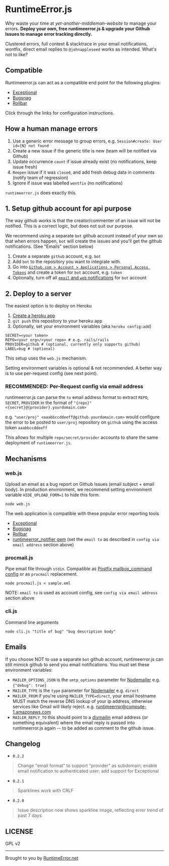 # RuntimeError.js

Why waste your time at *yet-another-middleman-website* to manage your errors. **Deploy your own, free runtimeerror.js & upgrade your Github Issues to manage error tracking directly.**

Clustered errors, full context & stacktrace in your email notifications, wontfix, direct email replies to `@johnappleseed` works as intended. What's not to like?


## Compatible

Runtimeerror.js can act as a compatible end point for the following plugins:

* [Exceptional](https://github.com/develsadvocates/runtimeerror.js/blob/master/exceptional.md)
* [Bugsnag](https://github.com/develsadvocates/runtimeerror.js/blob/master/bugsnag.md)
* [Rollbar](https://github.com/develsadvocates/runtimeerror.js/blob/master/rollbar.md)

Click through the links for configuration instructions.

## How a human manage errors

1. Use a generic error message to group errors, e.g. `Session#create: User id={N} not found`
2. Create a new issue if the generic title is new (team will be notified via Github)
3. Update occurrence `count` if issue already exist (no notifications, keep issue fresh)
4. `Reopen` issue if it was `closed`, and add fresh debug data in comments (notify team of regression)
5. Ignore if issue was labelled `wontfix` (no notifications)

`runtimeerror.js` does exactly this.

## 1. Setup github account for api purpose

The way github works is that the creator/commenter of an issue will not be notified. This is a correct logic, but does not suit our purpose.

We recommend using a separate `bot` github account instead of your own so that when errors happen, `bot` will create the issues and you'll get the github notifications. (See "Emails" section below)

1. Create a separate `github` account, e.g. `bot`
2. Add `bot` to the repository you want to integrate with.
3. Go into [`Github.com > Account > Applications > Personal Access Tokens`](https://github.com/settings/tokens/new) and create a token for `bot` account, e.g. `token`
4. Optionally, turn off all [`email` and `web` notifications](https://github.com/settings/notifications) for `bot` account

## 2. Deploy to a server

The easiest option is to deploy on Heroku

1. [Create a heroku app](https://dashboard.heroku.com/apps)
2. `git push` this repository to your heroku app
3. Optionally, set your environment variables (aka `heroku config:add`)

```
SECRET=<your token>
REPO=<your org>/<your repo> # e.g. rails/rails
PROVIDER=github # (optional, currently only supports github)
LABEL=bug # (optional)
```

This setup uses the `web.js` mechanism.

Setting environment variables is optional & not recommended. A better way is to use per-request config (see next point).

### RECOMMENDED: Per-Request config via email address

runtimeerror.js can parse the `to` email address format to extract `REPO`, `SECRET`, `PROVIDER` in the format of `"{repo}" <{secret}@{provider}.yourdomain.com>`

e.g. `"user/proj" <aaabbccddeeff@github.yourdomain.com>` would configure the error to be posted to `user/proj` repository on `github` using the access token `aaabbccddeeff`

This allows for multiple `repo/secret/provider` accounts to share the same deployment of `runtimeerror.js`.

## Mechanisms

### web.js

Upload an email as a bug report on Github Issues (email subject + email body). In production environment, we recommend setting environment variable `HIDE_UPLOAD_FORM=1` to hide this form.

```
node web.js
```

The web application is compatible with these popular error reporting tools

* [Exceptional](https://github.com/develsadvocates/runtimeerror.js/blob/master/exceptional.md)
* [Bugsnag](https://github.com/develsadvocates/runtimeerror.js/blob/master/bugsnag.md)
* [Rollbar](https://github.com/develsadvocates/runtimeerror.js/blob/master/rollbar.md)
* [runtimeerror_notifier gem](http://rubygems.org/gems/runtimeerror_notifier) (set the `email to` as described in `config via email address` section above)

### procmail.js

Pipe email file through `stdin`. Compatible as [Postfix mailbox_command config](http://www.postfix.org/postconf.5.html#mailbox_command) or as `procmail` replacement.

```
node procmail.js < sample.eml
```

NOTE: `email to` is used as account config, see `config via email address` section above

### cli.js

Command line arguments

```
node cli.js "title of bug" "bug description body"
```

## Emails

If you choose NOT to use a separate `bot` github account, runtimeerror.js can still mimick github to send you email notifications. You must set these environment variables:

* `MAILER_OPTIONS_JSON` is the `smtp_options` parameter for [Nodemailer](https://github.com/andris9/Nodemailer) e.g. `{"debug": true}`
* `MAILER_TYPE` is the `type` parameter for [Nodemailer](https://github.com/andris9/Nodemailer) e.g. `direct`
* `MAILER_FROM` if you're using `MAILER_TYPE=direct`, your email hostname MUST match the reverse DNS lookup of your ip address, otherwise services like Gmail will likely reject. e.g. runtimeerror@compute-1.amazonaws.com
 * `MAILER_REPLY_TO` this should point to a [diymailin](https://github.com/choonkeat/diymailin) email address (or something equivalent) where the email reply is passed into runtimeerror.js again -- to be added as comment to the github issue.

## Changelog

* `0.2.2`
 > Change "email format" to support "provider" as subdomain; enable email notification to authenticated user; add support for Exceptional
* `0.2.1`
 > Sparklines work with CRLF
* `0.2.0`
 > Issue description now shows sparkline image, reflecting error trend of past 7 days

## LICENSE

GPL v2

---
Brought to you by [RuntimeError.net](http://runtimeerror.net)
